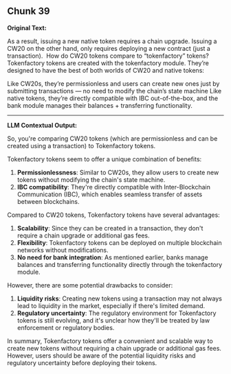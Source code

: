 ## Chunk 39

**Original Text:**

As a result, issuing a new native token requires a chain upgrade. Issuing a CW20 on the other hand, only requires deploying a new contract (just a transaction). ​
How do CW20 tokens compare to “tokenfactory” tokens? Tokenfactory tokens are created with the tokenfactory module. They’re designed to have the best of both worlds of CW20 and native tokens:

Like CW20s, they’re permissionless and users can create new ones just by submitting transactions — no need to modify the chain’s state machine
Like native tokens, they’re directly compatible with IBC out-of-the-box, and the bank module manages their balances + transferring functionality.

---

**LLM Contextual Output:**

So, you're comparing CW20 tokens (which are permissionless and can be created using a transaction) to Tokenfactory tokens.

Tokenfactory tokens seem to offer a unique combination of benefits:

1. **Permissionlessness**: Similar to CW20s, they allow users to create new tokens without modifying the chain's state machine.
2. **IBC compatibility**: They're directly compatible with Inter-Blockchain Communication (IBC), which enables seamless transfer of assets between blockchains.

Compared to CW20 tokens, Tokenfactory tokens have several advantages:

1. **Scalability**: Since they can be created in a transaction, they don't require a chain upgrade or additional gas fees.
2. **Flexibility**: Tokenfactory tokens can be deployed on multiple blockchain networks without modifications.
3. **No need for bank integration**: As mentioned earlier, banks manage balances and transferring functionality directly through the tokenfactory module.

However, there are some potential drawbacks to consider:

1. **Liquidity risks**: Creating new tokens using a transaction may not always lead to liquidity in the market, especially if there's limited demand.
2. **Regulatory uncertainty**: The regulatory environment for Tokenfactory tokens is still evolving, and it's unclear how they'll be treated by law enforcement or regulatory bodies.

In summary, Tokenfactory tokens offer a convenient and scalable way to create new tokens without requiring a chain upgrade or additional gas fees. However, users should be aware of the potential liquidity risks and regulatory uncertainty before deploying their tokens.

